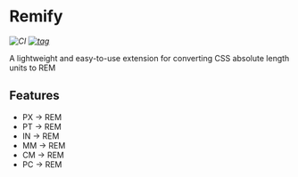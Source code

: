 # Remify
_![CI](https://github.com/MikaelPorttila/remify/workflows/Release/badge.svg?branch=main)
[![tag](https://img.shields.io/github/tag/MikaelPorttila/remify.svg)](https://github.com/MikaelPorttila/remify/releases)_

A lightweight and easy-to-use extension for converting CSS absolute length units to REM

## Features

- PX -> REM
- PT -> REM
- IN -> REM
- MM -> REM
- CM -> REM
- PC -> REM
